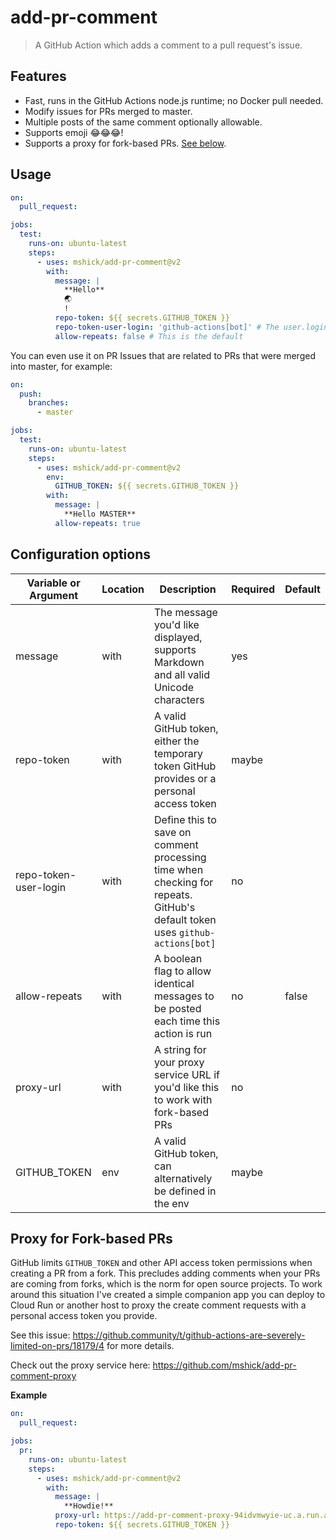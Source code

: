 # add-pr-comment

> A GitHub Action which adds a comment to a pull request's issue.

## Features

- Fast, runs in the GitHub Actions node.js runtime; no Docker pull needed.
- Modify issues for PRs merged to master.
- Multiple posts of the same comment optionally allowable.
- Supports emoji 😂😂😂!
- Supports a proxy for fork-based PRs. [See below](#proxy-for-fork-based-prs).

## Usage

```yaml
on:
  pull_request:

jobs:
  test:
    runs-on: ubuntu-latest
    steps:
      - uses: mshick/add-pr-comment@v2
        with:
          message: |
            **Hello**
            🌏
            !
          repo-token: ${{ secrets.GITHUB_TOKEN }}
          repo-token-user-login: 'github-actions[bot]' # The user.login for temporary GitHub tokens
          allow-repeats: false # This is the default
```

You can even use it on PR Issues that are related to PRs that were merged into master, for example:

```yaml
on:
  push:
    branches:
      - master

jobs:
  test:
    runs-on: ubuntu-latest
    steps:
      - uses: mshick/add-pr-comment@v2
        env:
          GITHUB_TOKEN: ${{ secrets.GITHUB_TOKEN }}
        with:
          message: |
            **Hello MASTER**
          allow-repeats: true
```

## Configuration options

| Variable or Argument  | Location | Description                                                                                                                 | Required | Default |
| --------------------- | -------- | --------------------------------------------------------------------------------------------------------------------------- | -------- | ------- |
| message               | with     | The message you'd like displayed, supports Markdown and all valid Unicode characters                                        | yes      |         |
| repo-token            | with     | A valid GitHub token, either the temporary token GitHub provides or a personal access token                                 | maybe    |         |
| repo-token-user-login | with     | Define this to save on comment processing time when checking for repeats. GitHub's default token uses `github-actions[bot]` | no       |         |
| allow-repeats         | with     | A boolean flag to allow identical messages to be posted each time this action is run                                        | no       | false   |
| proxy-url             | with     | A string for your proxy service URL if you'd like this to work with fork-based PRs                                          | no       |         |
| GITHUB_TOKEN          | env      | A valid GitHub token, can alternatively be defined in the env                                                               | maybe    |         |

## Proxy for Fork-based PRs

GitHub limits `GITHUB_TOKEN` and other API access token permissions when creating a PR from a fork. This precludes adding comments when your PRs are coming from forks, which is the norm for open source projects. To work around this situation I've created a simple companion app you can deploy to Cloud Run or another host to proxy the create comment requests with a personal access token you provide.

See this issue: https://github.community/t/github-actions-are-severely-limited-on-prs/18179/4 for more details.

Check out the proxy service here: https://github.com/mshick/add-pr-comment-proxy

**Example**

```yaml
on:
  pull_request:

jobs:
  pr:
    runs-on: ubuntu-latest
    steps:
      - uses: mshick/add-pr-comment@v2
        with:
          message: |
            **Howdie!**
          proxy-url: https://add-pr-comment-proxy-94idvmwyie-uc.a.run.app
          repo-token: ${{ secrets.GITHUB_TOKEN }}
```
